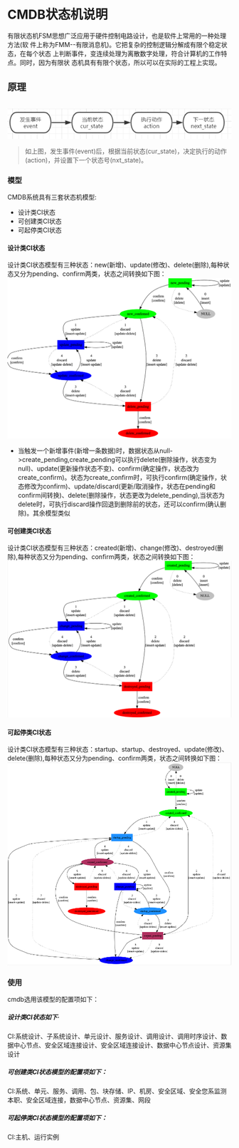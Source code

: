 # CMDB状态机说明
有限状态机FSM思想广泛应用于硬件控制电路设计，也是软件上常用的一种处理方法(软
件上称为FMM--有限消息机)。它把复杂的控制逻辑分解成有限个稳定状态，在每个状态
上判断事件，变连续处理为离散数字处理，符合计算机的工作特点。同时，因为有限状
态机具有有限个状态，所以可以在实际的工程上实现。

## 原理
                       		
![process_model](images/process_model.png)


> 如上图，发生事件(event)后，根据当前状态(cur_state)，决定执行的动作(action)，并设置下一个状态号(nxt_state)。

### 模型
CMDB系统具有三套状态机模型:
- 设计类CI状态
- 可创建类CI状态
- 可起停类CI状态

#### 设计类CI状态
设计类CI状态模型有三种状态：new(新增)、update(修改)、delete(删除),每种状态又分为pending、confirm两类，状态之间转换如下图：
![dessign_model](images/dessign_model.png)

- 当触发一个新增事件(新增一条数据)时，数据状态从null->create_pending,create_pending可以执行delete(删除操作，状态变为null)、update(更新操作状态不变)、confirm(确定操作，状态改为create_confirm)。状态为create_confirm时，可执行confirm(确定操作，状态修改为confirm)、update/discard(更新/取消操作，状态在pending和confirm间转换)、delete(删除操作，状态更改为delete_pending),当状态为delete时，可执行discard操作回退到删除前的状态，还可以confirm(确认删除)。其余模型类似

#### 可创建类CI状态
设计类CI状态模型有三种状态：created(新增)、change(修改)、destroyed(删除),每种状态又分为pending、confirm两类，状态之间转换如下图：
![build_model](images/build_model.png)


#### 可起停类CI状态
设计类CI状态模型有三种状态：startup、startup、destroyed、update(修改)、delete(删除),每种状态又分为pending、confirm两类，状态之间转换如下图：
![start_stop_model](images/start_stop_model.png)


### 使用
cmdb选用该模型的配置项如下：
##### 设计类CI状态如下·
CI:系统设计、子系统设计、单元设计、服务设计、调用设计、调用时序设计、数据中心节点、安全区域连接设计、安全区域连接设计、数据中心节点设计、资源集设计

##### 可创建类CI状态模型的配置项如下：
CI:系统、单元、服务、调用、包、块存储、IP、机房、安全区域、安全您系监测本职、安全区域连接，数据中心节点、资源集、网段
##### 可起停类CI状态模型的配置项如下：
CI:主机、运行实例
